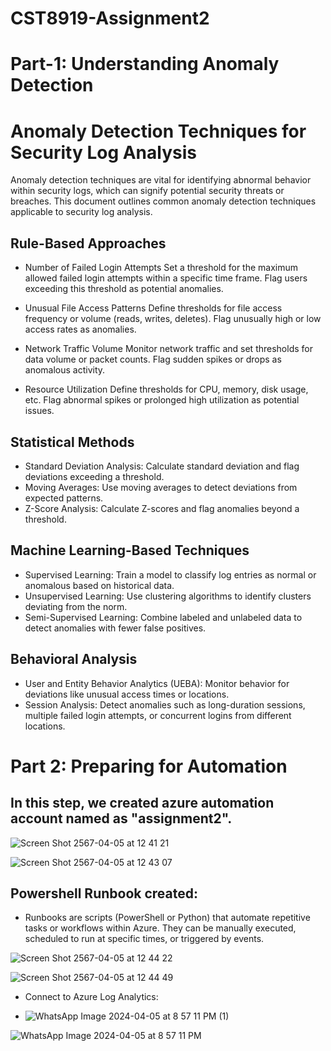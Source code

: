 # CST8919-Assignment2
# Part-1: Understanding Anomaly Detection
# Anomaly Detection Techniques for Security Log Analysis

Anomaly detection techniques are vital for identifying abnormal behavior within security logs, which can signify potential security threats or breaches. This document outlines common anomaly detection techniques applicable to security log analysis.

## Rule-Based Approaches

- Number of Failed Login Attempts
Set a threshold for the maximum allowed failed login attempts within a specific time frame. Flag users exceeding this threshold as potential anomalies.

- Unusual File Access Patterns
Define thresholds for file access frequency or volume (reads, writes, deletes). Flag unusually high or low access rates as anomalies.

- Network Traffic Volume
Monitor network traffic and set thresholds for data volume or packet counts. Flag sudden spikes or drops as anomalous activity.

- Resource Utilization
Define thresholds for CPU, memory, disk usage, etc. Flag abnormal spikes or prolonged high utilization as potential issues.

## Statistical Methods

- Standard Deviation Analysis: Calculate standard deviation and flag deviations exceeding a threshold.
- Moving Averages: Use moving averages to detect deviations from expected patterns.
- Z-Score Analysis: Calculate Z-scores and flag anomalies beyond a threshold.

## Machine Learning-Based Techniques

- Supervised Learning: Train a model to classify log entries as normal or anomalous based on historical data.
- Unsupervised Learning: Use clustering algorithms to identify clusters deviating from the norm.
- Semi-Supervised Learning: Combine labeled and unlabeled data to detect anomalies with fewer false positives.

## Behavioral Analysis

- User and Entity Behavior Analytics (UEBA): Monitor behavior for deviations like unusual access times or locations.
- Session Analysis: Detect anomalies such as long-duration sessions, multiple failed login attempts, or concurrent logins from different locations.


# Part 2: Preparing for Automation

## In this step, we created azure automation account named as "assignment2".


![Screen Shot 2567-04-05 at 12 41 21](https://github.com/TheTeeThailand/CST8919-Assignment2/assets/157184669/955bb191-a2b9-4848-a0ad-c3177e5fc471)


![Screen Shot 2567-04-05 at 12 43 07](https://github.com/TheTeeThailand/CST8919-Assignment2/assets/157184669/5f774c2a-a0f9-488b-8300-5358e51e51f7)


## Powershell Runbook created:

- Runbooks are scripts (PowerShell or Python) that automate repetitive tasks or workflows within Azure. They can be manually executed, scheduled to run at specific times, or triggered by events.
 
![Screen Shot 2567-04-05 at 12 44 22](https://github.com/TheTeeThailand/CST8919-Assignment2/assets/157184669/2538974a-0a6f-440b-8bdc-834242a25085)

![Screen Shot 2567-04-05 at 12 44 49](https://github.com/TheTeeThailand/CST8919-Assignment2/assets/157184669/7d1b6a11-ace6-497c-bf15-e0d461114601)

- Connect to Azure Log Analytics:

- ![WhatsApp Image 2024-04-05 at 8 57 11 PM (1)](https://github.com/TheTeeThailand/CST8919-Assignment2/assets/157184669/49e43aeb-939e-4eef-a418-3bd4c1aaa963)

![WhatsApp Image 2024-04-05 at 8 57 11 PM](https://github.com/TheTeeThailand/CST8919-Assignment2/assets/157184669/3e95d80d-de36-4401-ad61-c26b8b1636e1)



